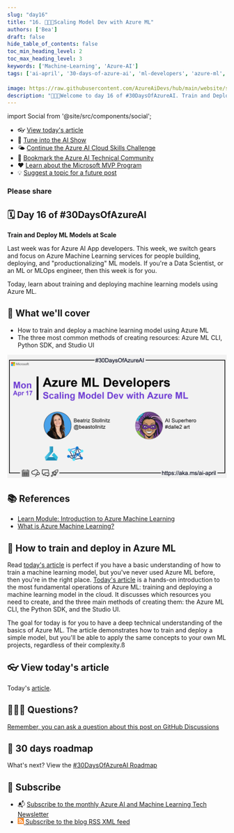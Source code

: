 ```yaml
---
slug: "day16"
title: "16. 🧑🏽‍🔬Scaling Model Dev with Azure ML"
authors: ['Bea']
draft: false
hide_table_of_contents: false
toc_min_heading_level: 2
toc_max_heading_level: 3
keywords: ['Machine-Learning', 'Azure-AI']
tags: ['ai-april', '30-days-of-azure-ai', 'ml-developers', 'azure-ml', 'data-scientist']

image: https://raw.githubusercontent.com/AzureAiDevs/hub/main/website/static/img/2023-aia/banner-day16.png
description: "🧑🏽‍🔬Welcome to day 16 of #30DaysOfAzureAI. Train and Deploy ML Models at Scale https://azureaidevs.github.io/hub/2023-aia/day16"
---
```


import Social from '@site/src/components/social';

<head>

  <link rel="canonical" href="https://bea.stollnitz.com/blog/aml-command"  />
  </head>

- 👓 [View today's article](https://bea.stollnitz.com/blog/aml-command)
- 🍿 [Tune into the AI Show](https://aka.ms/ai-april-ai-show)
- 🌤️ [Continue the Azure AI Cloud Skills Challenge](https://aka.ms/30-days-of-azure-ai-challenge)
- 🏫 [Bookmark the Azure AI Technical Community](https://aka.ms/ai-april-tech-community)
- ❤️ [Learn about the Microsoft MVP Program](https://aka.ms/ai-april-mvp-program)
- 💡 [Suggest a topic for a future post](https://github.com/AzureAiDevs/hub/discussions/categories/call-for-content)

### Please share

<Social
    page_url="https://azureaidevs.github.io/hub/2023-aia/day16"
    image_url="https://raw.githubusercontent.com/AzureAiDevs/hub/main/website/static/img/2023-aia/banner-day16.png"
    title="Scaling Model Dev with Azure ML"
    description= "🧑🏽‍🔬Day 16 of #30DaysOfAzureAI. Today we're diving into Azure ML and learning how to train and deploy ML models at scale. If you're a DS, ML, or MLOps engineer, this one's for you!"
    hashtags="AI,AzureML"
    hashtag="#30DaysOfAzureAi"
/>

## 🗓️ Day 16 of #30DaysOfAzureAI

<!-- README
The following description is also used for the tweet. So it should be action oriented and grab attention 
If you update the description, please update the description: in the frontmatter as well.
-->

**Train and Deploy ML Models at Scale**

<!-- README
The following is the intro to the post. It should be a short teaser for the post.
-->

Last week was for Azure AI App developers. This week, we switch gears and focus on Azure Machine Learning services for people building, deploying, and "productionalizing" ML models. If you're a Data Scientist, or an ML or MLOps engineer, then this week is for you. 

Today, learn about training and deploying machine learning models using Azure ML.

## 🎯 What we'll cover

<!-- README
The following list is the main points of the post. There should be 3-4 main points.
 -->


- How to train and deploy a machine learning model using Azure ML
- The three most common methods of creating resources: Azure ML CLI, Python SDK, and Studio UI

<!-- 
- Main point 1
- Main point 2
- Main point 3 
- Main point 4
-->

[![Image banner for day 16](./../../static/img/2023-aia/banner-day16.png)](https://bea.stollnitz.com/blog/aml-command)


<!-- README
Add or update a list relevant references here. These could be links to other blog posts, Microsoft Learn Module, videos, or other resources.
-->



## 📚 References

- [Learn Module: Introduction to Azure Machine Learning](https://learn.microsoft.com/training/modules/intro-to-azure-ml?WT.mc_id=aiml-89446-dglover)
- [What is Azure Machine Learning?](https://learn.microsoft.com/azure/machine-learning/overview-what-is-azure-machine-learning?WT.mc_id=aiml-89446-dglover)


<!-- README
The following is the body of the post. It should be an overview of the post that you are referencing.
See the Learn More section, if you supplied a canonical link, then will be displayed here.
-->


## 🚌 How to train and deploy in Azure ML

Read [today's article](https://bea.stollnitz.com/blog/aml-command) is perfect if you have a basic understanding of how to train a machine learning model, but you've never used Azure ML before, then you're in the right place. [Today's article](https://bea.stollnitz.com/blog/aml-command) is a hands-on introduction to the most fundamental operations of Azure ML: training and deploying a machine learning model in the cloud. It discusses which resources you need to create, and the three main methods of creating them: the Azure ML CLI, the Python SDK, and the Studio UI.

The goal for today is for you to have a deep technical understanding of the basics of Azure ML. The article demonstrates how to train and deploy a simple model, but you'll be able to apply the same concepts to your own ML projects, regardless of their complexity.ß

## 👓 View today's article

Today's [article](https://bea.stollnitz.com/blog/aml-command).


## 🙋🏾‍♂️ Questions?

[Remember, you can ask a question about this post on GitHub Discussions](https://github.com/AzureAiDevs/hub/discussions/categories/azure-ml-developers)

## 📍 30 days roadmap

What's next? View the [#30DaysOfAzureAI Roadmap](/hub/roadmap/30days)

## 🧲 Subscribe

- 📬 [Subscribe to the monthly Azure AI and Machine Learning Tech Newsletter](https://aka.ms/azure-ai-dev-newsletter)
- [![The image is the blog RSS feed available icon](./../../static/img/2023-aia/rss.png) Subscribe to the blog RSS XML feed](https://azureaidevs.github.io/hub/2023-aia/rss.xml)